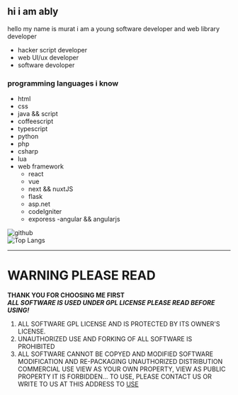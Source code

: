 ## hi i am ably 
hello my name is murat i am a young software developer and web library developer
  - hacker script developer
  - web UI/ux developer
  - software devoloper 
### programming languages i know
  - html
  - css
  - java && script
  - coffeescript
  - typescript
  - python
  - php
  - csharp
  - lua
  - web framework
    - react
    - vue
    - next && nuxtJS
    - flask
    - asp.net
    - codeIgniter
    - exporess
    -angular && angularjs
    
  
  
![github](https://github-readme-stats.vercel.app/api?username=HACKERA316&show_icons=true&theme=tokyonight)       
![Top Langs](https://github-readme-stats.vercel.app/api/top-langs/?username=HACKERA316&layout=compact&theme=tokyonight)

---
# WARNING PLEASE READ
**THANK YOU FOR CHOOSING ME FIRST**<br>
_**ALL SOFTWARE IS USED UNDER GPL LICENSE PLEASE READ BEFORE USING!**_

  1. ALL SOFTWARE GPL LICENSE AND IS PROTECTED BY ITS OWNER'S LICENSE.
  2. UNAUTHORIZED USE AND FORKING OF ALL SOFTWARE IS PROHIBITED
  3. ALL SOFTWARE CANNOT BE COPYED AND MODIFIED SOFTWARE MODIFICATION AND RE-PACKAGING UNAUTHORIZED DISTRIBUTION COMMERCIAL USE VIEW AS YOUR OWN PROPERTY, VIEW AS PUBLIC      PROPERTY IT IS FORBIDDEN... TO USE, PLEASE CONTACT US OR WRITE TO US AT THIS ADDRESS TO [USE](https://github.com/HACKERA316/HACKERA316/discussions/categories/about-software-usage)
